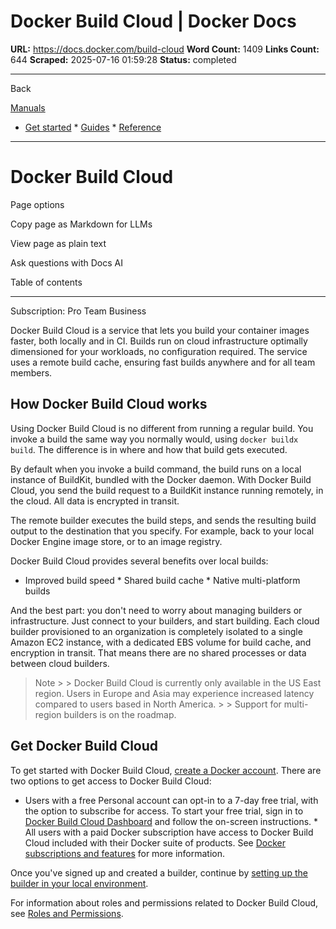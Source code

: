 # Docker Build Cloud | Docker Docs

**URL:** https://docs.docker.com/build-cloud
**Word Count:** 1409
**Links Count:** 644
**Scraped:** 2025-07-16 01:59:28
**Status:** completed

---

Back

[Manuals](https://docs.docker.com/manuals/)

  * [Get started](https://docs.docker.com/get-started/)   * [Guides](https://docs.docker.com/guides/)   * [Reference](https://docs.docker.com/reference/)

* * *

# Docker Build Cloud

Page options

Copy page as Markdown for LLMs

View page as plain text

Ask questions with Docs AI

Table of contents

* * *

Subscription: Pro Team Business

Docker Build Cloud is a service that lets you build your container images faster, both locally and in CI. Builds run on cloud infrastructure optimally dimensioned for your workloads, no configuration required. The service uses a remote build cache, ensuring fast builds anywhere and for all team members.

## How Docker Build Cloud works

Using Docker Build Cloud is no different from running a regular build. You invoke a build the same way you normally would, using `docker buildx build`. The difference is in where and how that build gets executed.

By default when you invoke a build command, the build runs on a local instance of BuildKit, bundled with the Docker daemon. With Docker Build Cloud, you send the build request to a BuildKit instance running remotely, in the cloud. All data is encrypted in transit.

The remote builder executes the build steps, and sends the resulting build output to the destination that you specify. For example, back to your local Docker Engine image store, or to an image registry.

Docker Build Cloud provides several benefits over local builds:

  * Improved build speed   * Shared build cache   * Native multi-platform builds

And the best part: you don't need to worry about managing builders or infrastructure. Just connect to your builders, and start building. Each cloud builder provisioned to an organization is completely isolated to a single Amazon EC2 instance, with a dedicated EBS volume for build cache, and encryption in transit. That means there are no shared processes or data between cloud builders.

> Note >  > Docker Build Cloud is currently only available in the US East region. Users in Europe and Asia may experience increased latency compared to users based in North America. >  > Support for multi-region builders is on the roadmap.

## Get Docker Build Cloud

To get started with Docker Build Cloud, [create a Docker account](https://docs.docker.com/accounts/create-account/). There are two options to get access to Docker Build Cloud:

  * Users with a free Personal account can opt-in to a 7-day free trial, with the option to subscribe for access. To start your free trial, sign in to [Docker Build Cloud Dashboard](https://app.docker.com/build/) and follow the on-screen instructions.   * All users with a paid Docker subscription have access to Docker Build Cloud included with their Docker suite of products. See [Docker subscriptions and features](https://docs.docker.com/subscription/details/) for more information.

Once you've signed up and created a builder, continue by [setting up the builder in your local environment](https://docs.docker.com/build-cloud/setup/).

For information about roles and permissions related to Docker Build Cloud, see [Roles and Permissions](https://docs.docker.com/enterprise/security/roles-and-permissions/#docker-build-cloud-permissions).